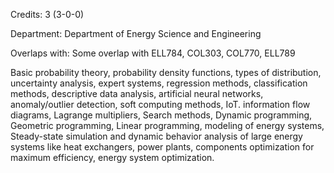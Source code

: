 Credits: 3 (3-0-0)

Department: Department of Energy Science and Engineering

Overlaps with: Some overlap with ELL784, COL303, COL770, ELL789

Basic probability theory, probability density functions, types of distribution, uncertainty analysis, expert systems, regression methods, classification methods, descriptive data analysis, artificial neural networks, anomaly/outlier detection, soft computing methods, IoT. information flow diagrams, Lagrange multipliers, Search methods, Dynamic programming, Geometric programming, Linear programming, modeling of energy systems, Steady-state simulation and dynamic behavior analysis of large energy systems like heat exchangers, power plants, components optimization for maximum efficiency, energy system optimization.